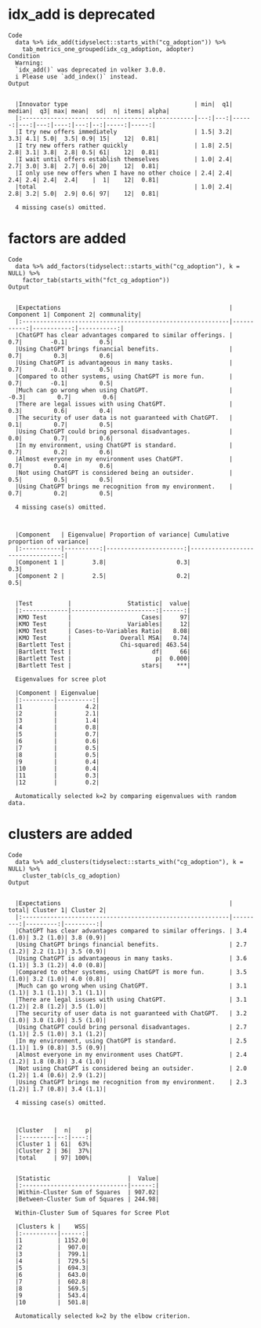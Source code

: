 # idx_add is deprecated

    Code
      data %>% idx_add(tidyselect::starts_with("cg_adoption")) %>%
        tab_metrics_one_grouped(idx_cg_adoption, adopter)
    Condition
      Warning:
      `idx_add()` was deprecated in volker 3.0.0.
      i Please use `add_index()` instead.
    Output
      
      
      |Innovator type                                    | min|  q1| median|  q3| max| mean|  sd|  n| items| alpha|
      |:-------------------------------------------------|---:|---:|------:|---:|---:|----:|---:|--:|-----:|-----:|
      |I try new offers immediately                      | 1.5| 3.2|    3.3| 4.1| 5.0|  3.5| 0.9| 15|    12|  0.81|
      |I try new offers rather quickly                   | 1.8| 2.5|    2.8| 3.1| 3.8|  2.8| 0.5| 61|    12|  0.81|
      |I wait until offers establish themselves          | 1.0| 2.4|    2.7| 3.0| 3.8|  2.7| 0.6| 20|    12|  0.81|
      |I only use new offers when I have no other choice | 2.4| 2.4|    2.4| 2.4| 2.4|  2.4|    |  1|    12|  0.81|
      |total                                             | 1.0| 2.4|    2.8| 3.2| 5.0|  2.9| 0.6| 97|    12|  0.81|
      
      4 missing case(s) omitted.
      

# factors are added

    Code
      data %>% add_factors(tidyselect::starts_with("cg_adoption"), k = NULL) %>%
        factor_tab(starts_with("fct_cg_adoption"))
    Output
      
      
      |Expectations                                                | Component 1| Component 2| communality|
      |:-----------------------------------------------------------|-----------:|-----------:|-----------:|
      |ChatGPT has clear advantages compared to similar offerings. |         0.7|        -0.1|         0.5|
      |Using ChatGPT brings financial benefits.                    |         0.7|         0.3|         0.6|
      |Using ChatGPT is advantageous in many tasks.                |         0.7|        -0.1|         0.5|
      |Compared to other systems, using ChatGPT is more fun.       |         0.7|        -0.1|         0.5|
      |Much can go wrong when using ChatGPT.                       |        -0.3|         0.7|         0.6|
      |There are legal issues with using ChatGPT.                  |         0.3|         0.6|         0.4|
      |The security of user data is not guaranteed with ChatGPT.   |         0.1|         0.7|         0.5|
      |Using ChatGPT could bring personal disadvantages.           |         0.0|         0.7|         0.6|
      |In my environment, using ChatGPT is standard.               |         0.7|         0.2|         0.6|
      |Almost everyone in my environment uses ChatGPT.             |         0.7|         0.4|         0.6|
      |Not using ChatGPT is considered being an outsider.          |         0.5|         0.5|         0.5|
      |Using ChatGPT brings me recognition from my environment.    |         0.7|         0.2|         0.5|
      
      4 missing case(s) omitted.
      
      
      
      |Component   | Eigenvalue| Proportion of variance| Cumulative proportion of variance|
      |:-----------|----------:|----------------------:|---------------------------------:|
      |Component 1 |        3.8|                    0.3|                               0.3|
      |Component 2 |        2.5|                    0.2|                               0.5|
      
      
      |Test          |                Statistic|  value|
      |:-------------|------------------------:|------:|
      |KMO Test      |                    Cases|     97|
      |KMO Test      |                Variables|     12|
      |KMO Test      | Cases-to-Variables Ratio|   8.08|
      |KMO Test      |              Overall MSA|   0.74|
      |Bartlett Test |              Chi-squared| 463.54|
      |Bartlett Test |                       df|     66|
      |Bartlett Test |                        p|  0.000|
      |Bartlett Test |                    stars|    ***|
      
      Eigenvalues for scree plot
      
      |Component | Eigenvalue|
      |:---------|----------:|
      |1         |        4.2|
      |2         |        2.1|
      |3         |        1.4|
      |4         |        0.8|
      |5         |        0.7|
      |6         |        0.6|
      |7         |        0.5|
      |8         |        0.5|
      |9         |        0.4|
      |10        |        0.4|
      |11        |        0.3|
      |12        |        0.2|
      
      Automatically selected k=2 by comparing eigenvalues with random data.
      

# clusters are added

    Code
      data %>% add_clusters(tidyselect::starts_with("cg_adoption"), k = NULL) %>%
        cluster_tab(cls_cg_adoption)
    Output
      
      
      |Expectations                                                |     total| Cluster 1| Cluster 2|
      |:-----------------------------------------------------------|---------:|---------:|---------:|
      |ChatGPT has clear advantages compared to similar offerings. | 3.4 (1.0)| 3.2 (1.0)| 3.8 (0.9)|
      |Using ChatGPT brings financial benefits.                    | 2.7 (1.2)| 2.2 (1.1)| 3.5 (0.9)|
      |Using ChatGPT is advantageous in many tasks.                | 3.6 (1.1)| 3.3 (1.2)| 4.0 (0.8)|
      |Compared to other systems, using ChatGPT is more fun.       | 3.5 (1.0)| 3.2 (1.0)| 4.0 (0.8)|
      |Much can go wrong when using ChatGPT.                       | 3.1 (1.1)| 3.1 (1.1)| 3.1 (1.1)|
      |There are legal issues with using ChatGPT.                  | 3.1 (1.2)| 2.8 (1.2)| 3.5 (1.0)|
      |The security of user data is not guaranteed with ChatGPT.   | 3.2 (1.0)| 3.0 (1.0)| 3.5 (1.0)|
      |Using ChatGPT could bring personal disadvantages.           | 2.7 (1.1)| 2.5 (1.0)| 3.1 (1.2)|
      |In my environment, using ChatGPT is standard.               | 2.5 (1.1)| 1.9 (0.8)| 3.5 (0.9)|
      |Almost everyone in my environment uses ChatGPT.             | 2.4 (1.2)| 1.8 (0.8)| 3.4 (1.0)|
      |Not using ChatGPT is considered being an outsider.          | 2.0 (1.2)| 1.4 (0.6)| 2.9 (1.2)|
      |Using ChatGPT brings me recognition from my environment.    | 2.3 (1.2)| 1.7 (0.8)| 3.4 (1.1)|
      
      4 missing case(s) omitted.
      
      
      
      |Cluster   |  n|    p|
      |:---------|--:|----:|
      |Cluster 1 | 61|  63%|
      |Cluster 2 | 36|  37%|
      |total     | 97| 100%|
      
      
      |Statistic                      |  Value|
      |:------------------------------|------:|
      |Within-Cluster Sum of Squares  | 907.02|
      |Between-Cluster Sum of Squares | 244.98|
      
      Within-Cluster Sum of Squares for Scree Plot
      
      |Clusters k |    WSS|
      |:----------|------:|
      |1          | 1152.0|
      |2          |  907.0|
      |3          |  799.1|
      |4          |  729.5|
      |5          |  694.3|
      |6          |  643.0|
      |7          |  602.8|
      |8          |  569.5|
      |9          |  543.4|
      |10         |  501.8|
      
      Automatically selected k=2 by the elbow criterion.
      

